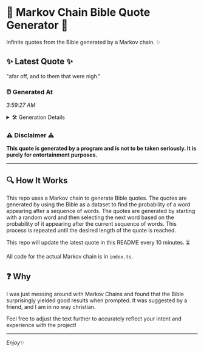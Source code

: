 # 📖 Markov Chain Bible Quote Generator 📖

Infinite quotes from the Bible generated by a Markov chain. ✨

## ✨ Latest Quote ✨
"afar off, and to them that were nigh."

### ⏰ Generated At
*3:59:27 AM*

<details>
    <summary>🛠️ Generation Details</summary>
    <p>
        <strong>🌱 Seed:</strong> afar<br>
        <strong>🔄 Iterations:</strong> 7<br>
        <strong>📜 Context History:</strong><br>[ afar ]: off,<br>[ afar, off, ]: and<br>[ afar, off,, and ]: to<br>[ afar, off,, and, to ]: them<br>[ afar, off,, and, to, them ]: that<br>[ afar, off,, and, to, them, that ]: were<br>[ off,, and, to, them, that, were ]: nigh.<br>
    </p>
</details>

### ⚠️ Disclaimer ⚠️
**This quote is generated by a program and is not to be taken seriously. It is purely for entertainment purposes.**

---

## 🔍 How It Works

This repo uses a Markov chain to generate Bible quotes. The quotes are generated by using the Bible as a dataset to find the probability of a word appearing after a sequence of words. The quotes are generated by starting with a random word and then selecting the next word based on the probability of it appearing after the current sequence of words. This process is repeated until the desired length of the quote is reached.

This repo will update the latest quote in this README every 10 minutes. ⏳

All code for the actual Markov chain is in `index.ts`.

## ❓ Why

I was just messing around with Markov Chains and found that the Bible surprisingly yielded good results when prompted. 
It was suggested by a friend, and I am in no way christian.

Feel free to adjust the text further to accurately reflect your intent and experience with the project!

---

*Enjoy*✨
